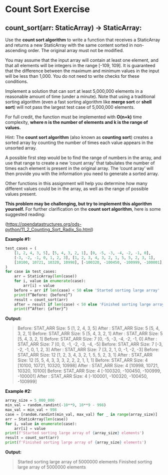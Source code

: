 # Count Sort Exercise

## **count_sort**(arr: StaticArray) -> StaticArray:

Use the **count sort algorithm** to write a function that receives a StaticArray and returns a new StaticArray with the same content sorted in non-ascending order. The original array must not be modified.

You may assume that the input array will contain at least one element, and that all elements will be integers in the range [-109, 109]. It is guaranteed that the difference between the maximum and minimum values in the input will be less than 1,000. You do not need to write checks for these conditions.

Implement a solution that can sort at least 5,000,000 elements in a reasonable amount of time (under a minute). Note that using a traditional sorting algorithm (even a fast sorting algorithm like **merge sort** or **shell sort**) will not pass the largest test case of 5,000,000 elements.

For full credit, the function must be implemented with **O(n+k)** time complexity, **where n is the number of elements and k is the range of values.**

Hint: The **count sort algorithm** (also known as **counting sort**) creates a sorted array by counting the number of times each value appears in the unsorted array.

A possible first step would be to find the range of numbers in the array, and use that range to create a new ‘count array’ that tabulates the number of times each element is present in the original array. The ‘count array’ will then provide you with the information you need to generate a sorted array.

Other functions in this assignment will help you determine how many different values could be in the array, as well as the range of possible values present.

**This problem may be challenging, but try to implement this algorithm yourself.** For further clarification on the **count sort algorithm**, here is some suggested reading:

(https://opendatastructures.org/ods-python/11_2_Counting_Sort_Radix_So.html)

**Example #1:**

```python
test_cases = (
    [1, 2, 4, 3, 5], [5, 4, 3, 2, 1], [0, -5, -3, -4, -2, -1, 0],
    [-3, -2, -1, 0, 1, 2, 3], [1, 2, 3, 4, 3, 2, 1, 5, 5, 2, 3, 1],
    [10100, 10721, 10320, 10998], [-100320, -100450, -100999, -100001],
)
for case in test_cases:
    arr = StaticArray(len(case))
    for i, value in enumerate(case):
        arr[i] = value
    before = arr if len(case) < 50 else 'Started sorting large array'
    print(f”Before: {before}”)
    result = count_sort(arr)
    after = result if len(case) < 50 else 'Finished sorting large array'
    print(f”After: {after}”)
```

**Output:**

> Before: STAT_ARR Size: 5 [1, 2, 4, 3, 5]
> After : STAT_ARR Size: 5 [5, 4, 3, 2, 1]
> Before: STAT_ARR Size: 5 [5, 4, 3, 2, 1]
> After : STAT_ARR Size: 5 [5, 4, 3, 2, 1]
> Before: STAT_ARR Size: 7 [0, -5, -3, -4, -2, -1, 0]
> After : STAT_ARR Size: 7 [0, 0, -1, -2, -3, -4, -5]
> Before: STAT_ARR Size: 7 [-3, -2, -1, 0, 1, 2, 3]
> After : STAT_ARR Size: 7 [3, 2, 1, 0, -1, -2, -3]
> Before: STAT_ARR Size: 12 [1, 2, 3, 4, 3, 2, 1, 5, 5, 2, 3, 1]
> After : STAT_ARR Size: 12 [5, 5, 4, 3, 3, 3, 2, 2, 2, 1, 1, 1]
> Before: STAT_ARR Size: 4 [10100, 10721, 10320, 10998]
> After : STAT_ARR Size: 4 [10998, 10721, 10320, 10100]
> Before: STAT_ARR Size: 4 [-100320, -100450, -100999, -100001]
> After : STAT_ARR Size: 4 [-100001, -100320, -100450, -100999]

**Example #2:**

```python
array_size = 5_000_000
min_val = random.randint(-10**9, 10**9 - 998)
max_val = min_val + 998
case = [random.randint(min_val, max_val) for _ in range(array_size)]
arr = StaticArray(len(case))
for i, value in enumerate(case):
    arr[i] = value
print(f'Started sorting large array of {array_size} elements')
result = count_sort(arr)
print(f'Finished sorting large array of {array_size} elements')
```

**Output:**

> Started sorting large array of 5000000 elements
> Finished sorting large array of 5000000 elements
